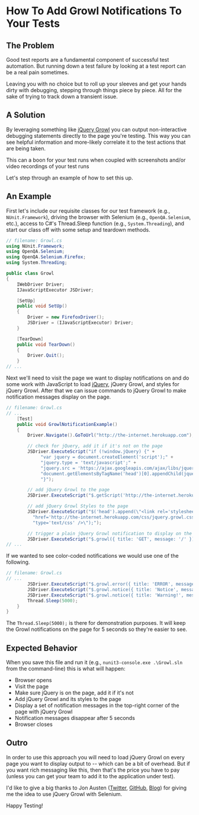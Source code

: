 # How To Add Growl Notifications To Your Tests

## The Problem

Good test reports are a fundamental component of successful test automation. But running down a test failure by looking at a test report can be a real pain sometimes.

Leaving you with no choice but to roll up your sleeves and get your hands dirty with debugging, stepping through things piece by piece. All for the sake of trying to track down a transient issue.

## A Solution

By leveraging something like [jQuery Growl](http://ksylvest.github.io/jquery-growl/) you can output non-interactive debugging statements directly to the page you're testing. This way you can see helpful information and more-likely correlate it to the test actions that are being taken.

This can a boon for your test runs when coupled with screenshots and/or video recordings of your test runs 

Let's step through an example of how to set this up.

## An Example

First let's include our requisite classes for our test framework (e.g., `NUnit.Framework`), driving the browser with Selenium (e.g., `OpenQA.Selenium`, etc.), access to C#'s Thread.Sleep function (e.g., `System.Threading`), and start our class off with some setup and teardown methods.

```csharp
// filename: Growl.cs
using NUnit.Framework;
using OpenQA.Selenium;
using OpenQA.Selenium.Firefox;
using System.Threading;

public class Growl
{
    IWebDriver Driver;
    IJavaScriptExecutor JSDriver;

    [SetUp]
    public void SetUp()
    {
        Driver = new FirefoxDriver();
        JSDriver = (IJavaScriptExecutor) Driver;
    }

    [TearDown]
    public void TearDown()
    {
        Driver.Quit();
    }
// ...
```

Next we'll need to visit the page we want to display notifications on and do some work with JavaScript to load [jQuery](http://jquery.com/), jQuery Growl, and styles for jQuery Growl. After that we can issue commands to jQuery Growl to make notification messages display on the page.

```csharp
// filename: Growl.cs
// ...
    [Test]
    public void GrowlNotificationExample()
    {
        Driver.Navigate().GoToUrl("http://the-internet.herokuapp.com");

        // check for jQuery, add it if it's not on the page
        JSDriver.ExecuteScript("if (!window.jQuery) {" +
             "var jquery = document.createElement('script');" +
             "jquery.type = 'text/javascript';" +
             "jquery.src = 'https://ajax.googleapis.com/ajax/libs/jquery/2.0.2/jquery.min.js';" +
             "document.getElementsByTagName('head')[0].appendChild(jquery);" +
             "}");

        // add jQuery Growl to the page
        JSDriver.ExecuteScript("$.getScript('http://the-internet.herokuapp.com/js/vendor/jquery.growl.js')");

        // add jQuery Growl Styles to the page
        JSDriver.ExecuteScript("$('head').append(\"<link rel='stylesheet' " +
          "href='http://the-internet.herokuapp.com/css/jquery.growl.css' " +
          "type='text/css' />\");");

        // trigger a plain jQuery Growl notification to display on the page
        JSDriver.ExecuteScript("$.growl({ title: 'GET', message: '/' });");
// ...
```

If we wanted to see color-coded notifications we would use one of the following.

```csharp
// filename: Growl.cs
// ...
        JSDriver.ExecuteScript("$.growl.error({ title: 'ERROR', message: 'your message goes here' });");
        JSDriver.ExecuteScript("$.growl.notice({ title: 'Notice', message: 'your notice message goes here' });");
        JSDriver.ExecuteScript("$.growl.notice({ title: 'Warning!', message: 'your warning message goes here' });");
        Thread.Sleep(5000);
    }
}
```

The `Thread.Sleep(5000);` is there for demonstration purposes. It will keep the Growl notifications on the page for 5 seconds so they're easier to see.

## Expected Behavior

When you save this file and run it (e.g., `nunit3-console.exe .\Growl.sln` from the command-line) this is what will happen:

+ Browser opens
+ Visit the page
+ Make sure jQuery is on the page, add it if it's not
+ Add jQuery Growl and its styles to the page
+ Display a set of notification messages in the top-right corner of the page with jQuery Growl
+ Notification messages disappear after 5 seconds
+ Browser closes

## Outro

In order to use this approach you will need to load jQuery Growl on every page you want to display output to -- which can be a bit of overhead. But if you want rich messaging like this, then that's the price you have to pay (unless you can get your team to add it to the application under test).

I'd like to give a big thanks to Jon Austen ([Twitter](https://twitter.com/austenjt), [GitHub](https://github.com/djangofan), [Blog](http://jonausten.info/)) for giving me the idea to use jQuery Growl with Selenium.

Happy Testing!
